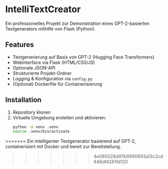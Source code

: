 # IntelliTextCreator
Ein professionelles Projekt zur Demonstration eines GPT-2-basierten Textgenerators mithilfe von Flask (Python).

## Features

- Textgenerierung auf Basis von GPT-2 (Hugging Face Transformers)
- Webinterface via Flask (HTML/CSS/JS)
- Optionale JSON-API
- Strukturierte Projekt-Ordner
- Logging & Konfiguration via `config.py`
- (Optional) Dockerfile für Containerisierung

## Installation

1. Repository klonen
2. Virtuelle Umgebung erstellen und aktivieren:
   ```bash
   python -m venv .venv
   source .venv/bin/activate
   ```
=======
Ein intelligenter Textgenerator basierend auf GPT-2, containerisiert mit Docker und bereit zur Bereitstellung.
>>>>>>> 4e060028d97b9990693a13c2cd848df4261fd120
